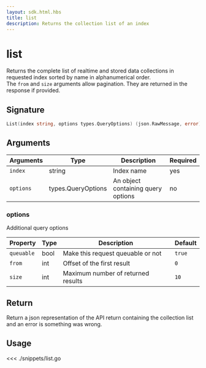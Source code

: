```yaml
---
layout: sdk.html.hbs
title: list
description: Returns the collection list of an index
---
```


# list

Returns the complete list of realtime and stored data collections in requested index sorted by name in alphanumerical order.  
The `from` and `size` arguments allow pagination. They are returned in the response if provided.

## Signature

```go
List(index string, options types.QueryOptions) (json.RawMessage, error)
```

## Arguments

| Arguments | Type               | Description                        | Required |
| --------- | ------------------ | ---------------------------------- | -------- |
| `index`   | string             | Index name                         | yes      |
| `options` | types.QueryOptions | An object containing query options | no       |

### **options**

Additional query options

| Property   | Type | Description                        | Default |
| ---------- | ---- | ---------------------------------- | ------- |
| `queuable` | bool | Make this request queuable or not  | `true`  |
| `from`     | int  | Offset of the first result         | `0`     |
| `size`     | int  | Maximum number of returned results | `10`    |

## Return

Return a json representation of the API return containing the collection list and an error is something was wrong.

## Usage

<<< ./snippets/list.go
